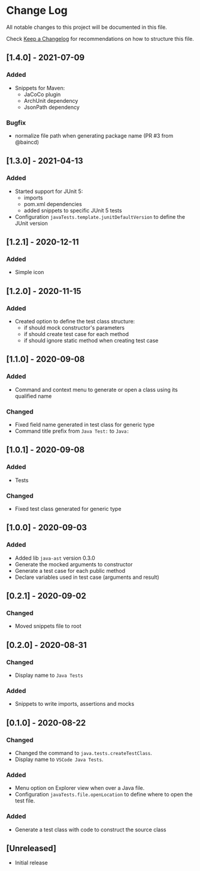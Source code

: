 # Change Log

All notable changes to this project will be documented in this file.

Check [Keep a Changelog](http://keepachangelog.com/) for recommendations on how to structure this file.

## [1.4.0] - 2021-07-09

### Added

- Snippets for Maven:
  - JaCoCo plugin
  - ArchUnit dependency
  - JsonPath dependency

### Bugfix

- normalize file path when generating package name (PR #3 from @baincd)

## [1.3.0] - 2021-04-13

### Added

- Started support for JUnit 5:
  - imports
  - pom.xml dependencies
  - added snippets to specific JUnit 5 tests
- Configuration `javaTests.template.junitDefaultVersion` to define the JUnit version

## [1.2.1] - 2020-12-11

### Added

- Simple icon

## [1.2.0] - 2020-11-15

### Added

- Created option to define the test class structure:
  - if should mock constructor's parameters
  - if should create test case for each method
  - if should ignore static method when creating test case

## [1.1.0] - 2020-09-08

### Added

- Command and context menu to generate or open a class using its qualified name

### Changed

- Fixed field name generated in test class for generic type
- Command title prefix from `Java Test:` to `Java:`

## [1.0.1] - 2020-09-08

### Added

- Tests

### Changed

- Fixed test class generated for generic type

## [1.0.0] - 2020-09-03

### Added

- Added lib `java-ast` version 0.3.0
- Generate the mocked arguments to constructor
- Generate a test case for each public method
- Declare variables used in test case (arguments and result)

## [0.2.1] - 2020-09-02

### Changed

- Moved snippets file to root

## [0.2.0] - 2020-08-31

### Changed

- Display name to `Java Tests`

### Added

- Snippets to write imports, assertions and mocks

## [0.1.0] - 2020-08-22

### Changed

- Changed the command to `java.tests.createTestClass`.
- Display name to `VSCode Java Tests`.

### Added

- Menu option on Explorer view when over a Java file.
- Configuration `javaTests.file.openLocation` to define where to open the test file.

### Added

- Generate a test class with code to construct the source class

## [Unreleased]

- Initial release
